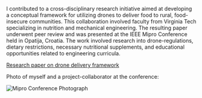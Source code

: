I contributed to a cross-disciplinary research initiative aimed at developing a conceptual framework for utilizing drones to deliver food to rural, food-insecure communities. This collaboration involved faculty from Virginia Tech specializing in nutrition and mechanical engineering. The resulting paper underwent peer review and was presented at the IEEE Mipro Conference held in Opatija, Croatia. The work involved research into drone-regulations, dietary restrictions, necessary nutritional supplements, and educational opportunities related to engineering curricula. 

[Research paper on drone delivery framework](https://ieeexplore.ieee.org/document/10569807)

Photo of myself and a project-collaborator at the conference:

![Mipro Conference Photograph](https://github.com/user-attachments/assets/52163c03-747a-431f-b698-d4f4cd277c0e)

